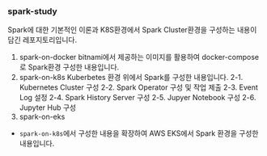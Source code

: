 ### spark-study
Spark에 대한 기본적인 이론과 K8S환경에서 Spark Cluster환경을 구성하는 내용이 담긴 레포지토리입니다.  

1. spark-on-docker
bitnami에서 제공하는 이미지를 활용하여 docker-compose로 Spark환경 구성한 내용입니다.  
2. spark-on-k8s
Kuberbetes 환경 위에서 Spark를 구성한 내용입니다.
  2-1. Kubernetes Cluster 구성
  2-2. Spark Operator 구성 및 작업 제출
  2-3. Event Log 설정
  2-4. Spark History Server 구성
  2-5. Jupyer Notebook 구성
  2-6. Jupyter Hub 구성
3. spark-on-eks
  - `spark-on-k8s`에서 구성한 내용을 확장하여 AWS EKS에서 Spark 환경을 구성한 내용입니다.